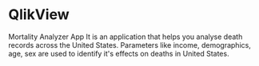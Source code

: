 # QlikView
Mortality Analyzer App
It is an application that helps you analyse death records across the United States. Parameters like income, demographics, age, sex are used to identify it's effects on deaths in United States.

